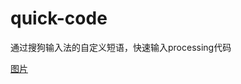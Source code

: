 # quick-code

通过搜狗输入法的自定义短语，快速输入processing代码

[图片](https://github.com/processinghub/quick-code/blob/master/data/2018-11-14_080708.jpg?raw=true)
